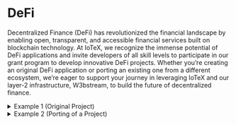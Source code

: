 # DeFi

Decentralized Finance (DeFi) has revolutionized the financial landscape by enabling open, transparent, and accessible financial services built on blockchain technology. At IoTeX, we recognize the immense potential of DeFi applications and invite developers of all skill levels to participate in our grant program to develop innovative DeFi projects. Whether you’re creating an original DeFi application or porting an existing one from a different ecosystem, we’re eager to support your journey in leveraging IoTeX and our layer-2 infrastructure, W3bstream, to build the future of decentralized finance.

<details>

<summary>Example 1 (Original Project)</summary>

### Decentralized Lending and Borrowing Platform

**Project Name:** LoanSphere

**Description**: LoanSphere aims to develop a decentralized lending and borrowing platform that offers secure, transparent, and efficient financial services to users, without the need for intermediaries. By leveraging IoTeX and W3bstream, LoanSphere will enable users to lend and borrow assets through smart contracts, creating a thriving ecosystem for DeFi services.

**Milestones**:

1. Develop a proof of concept for LoanSphere, showcasing the core functionality of the decentralized lending and borrowing platform on IoTeX Testnet. (10% of the funds)
2. Integrate LoanSphere with existing DeFi protocols or platforms to enable seamless asset transfers, liquidity provision, and yield farming opportunities. (20% of the funds)
3. Deploy LoanSphere on IoTeX Mainnet, allowing users to securely lend and borrow assets while benefiting from transparent and efficient financial services. (20% of the funds)
4. Achieve a specific user base or transaction volume within a designated timeframe, demonstrating the platform’s success and impact on the IoTeX DeFi ecosystem. (50% of the funds)

</details>

<details>

<summary>Example 2 (Porting of a Project)</summary>

### Decentralized Exchange Ported from Ethereum

**Project Name**: Uniswap

**Description**: Uniswap is a leading decentralized exchange (DEX) on the Ethereum network, enabling users to seamlessly trade tokens, provide liquidity, and earn rewards through its innovative automated market maker (AMM) model.

**Milestones**:

1. Deploy Uniswap contracts on IoTeX (33% of the funds)
2. Integrate IoTeX ecosystem tokens (33% of the funds)
3. Achieve 100M USD in TVL (34% of the funds)

</details>
